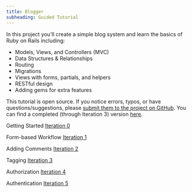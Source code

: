 ```yaml
---
title: Blogger
subheading: Guided Tutorial
---
```


In this project you'll create a simple blog system and learn the basics of Ruby on Rails including:

* Models, Views, and Controllers (MVC)
* Data Structures & Relationships
* Routing
* Migrations
* Views with forms, partials, and helpers
* RESTful design
* Adding gems for extra features

This tutorial is open source. If you notice errors, typos, or have questions/suggestions, please [submit them to the project on GitHub](https://github.com/turingschool/backend-curriculum-site/blob/gh-pages/module2/misc/blogger.md). You can find a completed (through Iteration 3) version [here](https://github.com/AliSchlereth/blogger).

Getting Started [Iteration 0](https://github.com/turingschool/backend-curriculum-site/backend-curriculum-site/blob/gh-pages/module2/misc/blogger_iteration_0.md)

Form-based Workflow [Iteration 1](https://github.com/turingschool/backend-curriculum-site/backend-curriculum-site/blob/gh-pages/module2/misc/blogger_iteration_1.md)

Adding Comments [Iteration 2](https://github.com/turingschool/backend-curriculum-site/backend-curriculum-site/blob/gh-pages/module2/misc/blogger_iteration_2.md)

Tagging [Iteration 3](https://github.com/turingschool/backend-curriculum-site/backend-curriculum-site/blob/gh-pages/module2/misc/blogger_iteration_3.md)

Authorization [Iteration 4](https://github.com/turingschool/backend-curriculum-site/backend-curriculum-site/blob/gh-pages/module2/misc/blogger_iteration_4.md)

Authentication [Iteration 5](https://github.com/turingschool/backend-curriculum-site/backend-curriculum-site/blob/gh-pages/module2/misc/blogger_iteration_5.md)